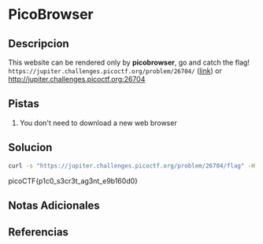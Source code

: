 # PicoBrowser

## Descripcion
This website can be rendered only by **picobrowser**, go and catch the flag! `https://jupiter.challenges.picoctf.org/problem/26704/` ([link](https://jupiter.challenges.picoctf.org/problem/26704/)) or http://jupiter.challenges.picoctf.org:26704

## Pistas
1. You don't need to download a new web browser

## Solucion 
```bash
curl -s "https://jupiter.challenges.picoctf.org/problem/26704/flag" -H "User-Agent: picobrowser"
```
picoCTF{p1c0_s3cr3t_ag3nt_e9b160d0}

## Notas Adicionales


## Referencias